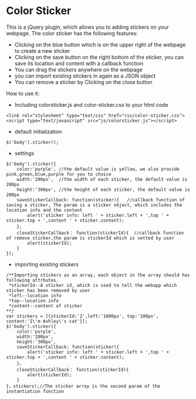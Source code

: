 # Color Sticker

This is a jQuery plugin, which allows you to adding stickers on your webpage.
The color sticker has the following features:
  - Clicking on the blue button which is on the upper right of the webpage to create a new sticker
  - Clicking on the save button on the right bottom of the sticker, you can save its location and content with a callback function
  - You can drag the stickers anywhere on the webpage
  - you can import existing stickers in again as a JSON object
  - You can remove a sticker by Clicking on the close button

How to use it:<br/>
  - Including colorsticker.js and color-sticker.css to your html code<br/>
```
<link rel="stylesheet" type="text/css" href="css/color-sticker.css">
<script type="text/javascript" src="js/colorsticker.js"></script>
```
  - default initialization
```
$('body').sticker();
```
  - settings
```
$('body').sticker({
	color:'purple', //the default value is yellow, we also provide pink,green,blue,purple for you to choice
	width:'200px',  //the width of each sticker, the default value is 200px
	height:'300px', //the height of each sticker, the default value is 200px
	saveStickerCallback: function(sticker){   //callback function of saving a sticker, The param is a sticker object, which includes the location info and the content
		alert('sticker info: left ' + sticker.left + ',top ' + sticker.top + ',content ' + sticker.content);
	}，
	closeStickerCallback： function(stickerId){  //callback function of remove sticker,the param is stickerId which is setted by user
		alert(stickerId);
	}
});
```
  - importing existing stickers
```
/**Importing stickers as an array, each object in the array should has following attrbutes.
 *stickerId--A sticker id, which is used to tell the webapp which sticker has been removed by user
 *left--location info
 *top--location info
 *content--content of sticker
**/
var stickers = [{stickerId:'2',left:'1000px', top:'100px', content:'I\'m Ashley\'s cat'}];
$('body').sticker({
	color:'purple',
	width:'200px',
	height:'300px',
	saveStickerCallback: function(sticker){
		alert('sticker info: left ' + sticker.left + ',top ' + sticker.top + ',content ' + sticker.content);
	}，
	closeStickerCallback： function(stickerId){
		alert(stickerId);
	}
}，stickers);//The sticker array is the second param of the instantiation function
```
